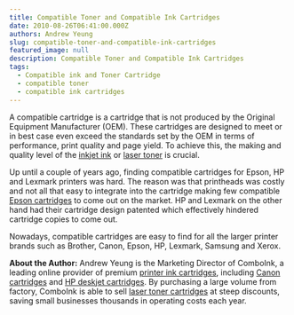 ```yaml
---
title: Compatible Toner and Compatible Ink Cartridges
date: 2010-08-26T06:41:00.000Z
authors: Andrew Yeung
slug: compatible-toner-and-compatible-ink-cartridges
featured_image: null
description: Compatible Toner and Compatible Ink Cartridges
tags:
  - Compatible ink and Toner Cartridge
  - compatible toner
  - compatible ink cartridges
---
```

A compatible cartridge is a cartridge that is not produced by the Original Equipment Manufacturer (OEM). These cartridges are designed to meet or in best case even exceed the standards set by the OEM in terms of performance, print quality and page yield. To achieve this, the making and quality level of the [inkjet ink](https://www.comboink.com/) or [laser toner](https://www.comboink.com/) is crucial.

Up until a couple of years ago, finding compatible cartridges for Epson, HP and Lexmark printers was hard. The reason was that printheads was costly and not all that easy to integrate into the cartridge making few compatible [Epson cartridges](https://www.comboink.com/epson-ink-toner-cartridges#) to come out on the market. HP and Lexmark on the other hand had their cartridge design patented which effectively hindered cartridge copies to come out.

Nowadays, compatible cartridges are easy to find for all the larger printer brands such as Brother, Canon, Epson, HP, Lexmark, Samsung and Xerox.

**About the Author:** Andrew Yeung is the Marketing Director of ComboInk, a leading online provider of premium [printer ink cartridges](https://www.comboink.com/), including [Canon cartridges](https://www.comboink.com/canon-printer-ink-cartridges) and [HP deskjet cartridges](https://www.comboink.com/hewlett-packard-hp-ink-toner-cartridges). By purchasing a large volume from factory, ComboInk is able to sell [laser toner cartridges](https://www.comboink.com/) at steep discounts, saving small businesses thousands in operating costs each year.